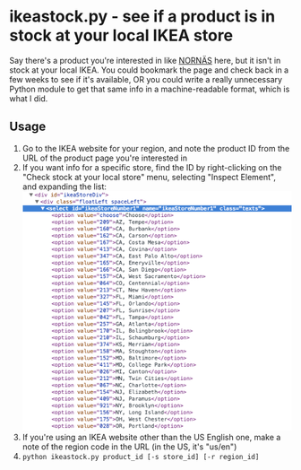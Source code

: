 # ikeastock.py - see if a product is in stock at your local IKEA store
Say there's a product you're interested in like [NORNÄS](http://www.ikea.com/us/en/catalog/products/90286847/) here, but it isn't in stock at your local IKEA. You could bookmark the page and check back in a few weeks to see if it's available, OR you could write a really unnecessary Python module to get that same info in a machine-readable format, which is what I did.

## Usage
1. Go to the IKEA website for your region, and note the product ID from the URL of the product page you're interested in
2. If you want info for a specific store, find the ID by right-clicking on the "Check stock at your local store" menu, selecting "Inspect Element", and expanding the list:
![screenshot of store IDs in web inspector](storeids.png)
3. If you're using an IKEA website other than the US English one, make a note of the region code in the URL (in the US, it's "us/en")
4. `python ikeastock.py product_id [-s store_id] [-r region_id]`

